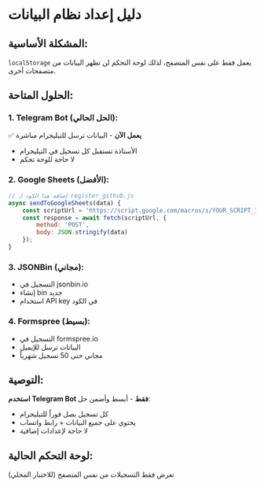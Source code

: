 # دليل إعداد نظام البيانات

## المشكلة الأساسية:
`localStorage` يعمل فقط على نفس المتصفح، لذلك لوحة التحكم لن تظهر البيانات من متصفحات أخرى.

## الحلول المتاحة:

### 1. **Telegram Bot (الحل الحالي):**
✅ **يعمل الآن** - البيانات ترسل للتيليجرام مباشرة
- الأستاذة تستقبل كل تسجيل في التيليجرام
- لا حاجة للوحة تحكم

### 2. **Google Sheets (الأفضل):**
```javascript
// إضافة هذا الكود لـ register_github.js
async sendToGoogleSheets(data) {
    const scriptUrl = 'https://script.google.com/macros/s/YOUR_SCRIPT_ID/exec';
    const response = await fetch(scriptUrl, {
        method: 'POST',
        body: JSON.stringify(data)
    });
}
```

### 3. **JSONBin (مجاني):**
- التسجيل في jsonbin.io
- إنشاء bin جديد
- استخدام API key في الكود

### 4. **Formspree (بسيط):**
- التسجيل في formspree.io
- البيانات ترسل للإيميل
- مجاني حتى 50 تسجيل شهرياً

## التوصية:
**استخدم Telegram Bot فقط** - أبسط وأضمن حل:
- كل تسجيل يصل فوراً للتيليجرام
- يحتوي على جميع البيانات + رابط واتساب
- لا حاجة لإعدادات إضافية

## لوحة التحكم الحالية:
تعرض فقط التسجيلات من نفس المتصفح (للاختبار المحلي)